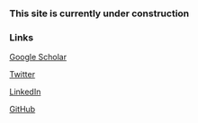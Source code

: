 
### This site is currently under construction

### Links


[Google Scholar](https://scholar.google.com/citations?user=deR6NvwAAAAJ&hl=en&oi=ao)

[Twitter](https://twitter.com/tylerhelmann)

[LinkedIn](https://www.linkedin.com/in/tyler-helmann/)

[GitHub](https://github.com/tylerhelmann)
